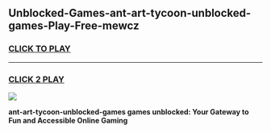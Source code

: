 
## Unblocked-Games-ant-art-tycoon-unblocked-games-Play-Free-mewcz
<h3>
<a href="https://premium76.site?title=ant-art-tycoon-unblocked-games&ref=09A">CLICK TO PLAY</a></h3>
<hr>

<h3>
<a href="https://premium76.site?title=ant-art-tycoon-unblocked-games&ref=09A">CLICK 2 PLAY</a>
  
</h3>

<a href="https://premium76.site?title=ant-art-tycoon-unblocked-games&ref=09A"><img src="https://clearcache.store/games.png"></a>


**ant-art-tycoon-unblocked-games games unblocked: Your Gateway to Fun and Accessible Online Gaming**
